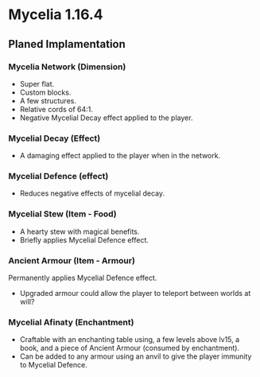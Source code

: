 # Mycelia 1.16.4

## Planed Implamentation  
  
### Mycelia Network (Dimension)
- Super flat.
- Custom blocks.
- A few structures. 
- Relative cords of 64:1.
- Negative Mycelial Decay effect applied to the player.  

### Mycelial Decay (Effect)
- A damaging effect applied to the player when in the network.  
  
### Mycelial Defence (effect)
- Reduces negative effects of mycelial decay.  
  
### Mycelial Stew (Item - Food)
- A hearty stew with magical benefits. 
- Briefly applies Mycelial Defence effect.  
  
### Ancient Armour (Item - Armour)
Permanently applies Mycelial Defence effect.
- Upgraded armour could allow the player to teleport between worlds at will?  
  
### Mycelial Afinaty (Enchantment)
- Craftable with an enchanting table using, a few levels above lv15, a book, and a piece of Ancient Armour (consumed by enchantment).
- Can be added to any armour using an anvil to give the player immunity to Mycelial Defence.
